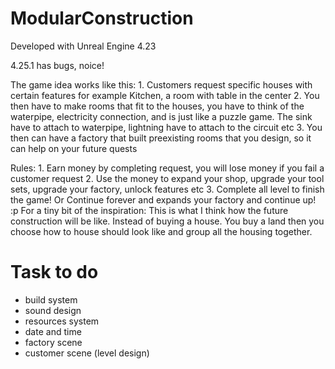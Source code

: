 # ModularConstruction

Developed with Unreal Engine 4.23

4.25.1 has bugs, noice! 

The game idea works like this:
        1. Customers request specific houses with certain features for example Kitchen, a room with table in the center
        2. You then have to make rooms that fit to the houses, you have to think of the waterpipe,   electricity 
        connection, and is just like a puzzle game.  The sink have to attach to waterpipe, lightning have to attach to the 
        circuit etc
        3.  You then can have a factory that built preexisting rooms that you design, so it can help on your future quests

Rules:
              1. Earn money by completing request, you will lose money if you fail a customer request 
              2. Use the money to expand your shop, upgrade your tool sets, upgrade your factory, 
              unlock features etc
              3. Complete all level to finish the game! Or Continue forever and expands your factory and continue up! :p
For a tiny bit of the inspiration:
               This is what I think how the future construction will be like. Instead of buying a house. You buy a land then you choose how to house should look like and group all the housing together.


# Task to do
- build system
- sound design
- resources system
- date and time
- factory scene
- customer scene (level design)


